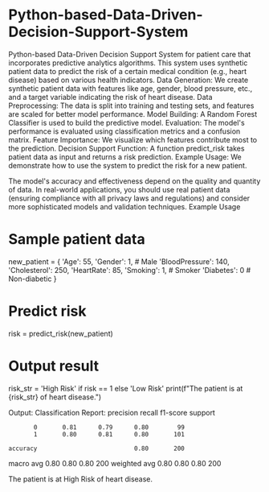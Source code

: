 # Python-based-Data-Driven-Decision-Support-System
Python-based Data-Driven Decision Support System for patient care that incorporates predictive analytics algorithms. This system uses synthetic patient data to predict the risk of a certain medical condition (e.g., heart disease) based on various health indicators.
    Data Generation: We create synthetic patient data with features like age, gender, blood pressure, etc., and a target variable indicating the risk of heart disease.
    Data Preprocessing: The data is split into training and testing sets, and features are scaled for better model performance.
    Model Building: A Random Forest Classifier is used to build the predictive model.
    Evaluation: The model's performance is evaluated using classification metrics and a confusion matrix.
    Feature Importance: We visualize which features contribute most to the prediction.
    Decision Support Function: A function predict_risk takes patient data as input and returns a risk prediction.
    Example Usage: We demonstrate how to use the system to predict the risk for a new patient.

The model's accuracy and effectiveness depend on the quality and quantity of data. In real-world applications, you should use real patient data (ensuring compliance with all privacy laws and regulations) and consider more sophisticated models and validation techniques.
Example Usage
# Sample patient data
new_patient = {
    'Age': 55,
    'Gender': 1,           # Male
    'BloodPressure': 140,
    'Cholesterol': 250,
    'HeartRate': 85,
    'Smoking': 1,          # Smoker
    'Diabetes': 0          # Non-diabetic
}

# Predict risk
risk = predict_risk(new_patient)

# Output result
risk_str = 'High Risk' if risk == 1 else 'Low Risk'
print(f"The patient is at {risk_str} of heart disease.")

Output:
Classification Report:
              precision    recall  f1-score   support

           0       0.81      0.79      0.80        99
           1       0.80      0.81      0.80       101

    accuracy                           0.80       200
   macro avg       0.80      0.80      0.80       200
weighted avg       0.80      0.80      0.80       200

The patient is at High Risk of heart disease.
